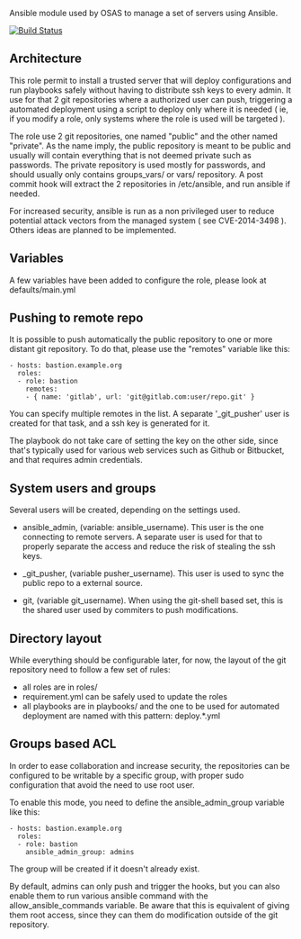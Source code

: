 Ansible module used by OSAS to manage a set of servers using Ansible.

[![Build Status](https://travis-ci.org/OSAS/ansible-role-ansible_bastion.svg?branch=master)](https://travis-ci.org/OSAS/ansible-role-ansible_bastion)

Architecture
------------

This role permit to install a trusted server that will deploy configurations
and run playbooks safely without having to distribute ssh keys to every admin.
It use for that 2 git repositories where a authorized user can push, 
triggering a automated deployment using a script to deploy only where it is 
needed ( ie, if you modify a role, only systems where the role is used will be 
targeted ).

The role use 2 git repositories, one named "public" and the other named 
"private". As the name imply, the public repository is meant to be public and
usually will contain everything that is not deemed private such as passwords. The
private repository is used mostly for passwords, and should usually only
contains groups_vars/ or vars/ repository. A post commit hook will extract
the 2 repositories in /etc/ansible, and run ansible if needed.

For increased security, ansible is run as a non privileged user to reduce
potential attack vectors from the managed system ( see CVE-2014-3498 ). 
Others ideas are planned to be implemented. 

Variables
---------

A few variables have been added to configure the role, please look at 
defaults/main.yml

Pushing to remote repo
----------------------

It is possible to push automatically the public repository to one or more 
distant git repository. To do that, please use the "remotes" variable like this:

```
- hosts: bastion.example.org
  roles:
  - role: bastion
    remotes:
    - { name: 'gitlab', url: 'git@gitlab.com:user/repo.git' }
```

You can specify multiple remotes in the list. A separate '_git_pusher' user is created 
for that task, and a ssh key is generated for it. 

The playbook do not take care of setting the key on the other side, since that's typically
used for various web services such as Github or Bitbucket, and that requires admin credentials.

System users and groups
-----------------------

Several users will be created, depending on the settings used.

* ansible_admin, (variable: ansible_username). This user is the
one connecting to remote servers. A separate user is used for that to
properly separate the access and reduce the risk of stealing the ssh keys.

* _git_pusher, (variable pusher_username). This user is used to sync the public
repo to a external source.

* git, (variable git_username). When using the git-shell based set, this is the
shared user used by commiters to push modifications.

Directory layout
----------------

While everything should be configurable later, for now, the layout of the git
repository need to follow a few set of rules:

 - all roles are in roles/
 - requirement.yml can be safely used to update the roles
 - all playbooks are in playbooks/ and the one to be used for automated deployment
   are named with this pattern: deploy.\*.yml

Groups based ACL
----------------

In order to ease collaboration and increase security, the repositories can be configured 
to be writable by a specific group, with proper sudo configuration that avoid the need to use
root user. 

To enable this mode, you need to define the ansible_admin_group variable like this:

```
- hosts: bastion.example.org
  roles:
  - role: bastion
    ansible_admin_group: admins
```

The group will be created if it doesn't already exist.

By default, admins can only push and trigger the hooks, but you can also enable them
to run various ansible command with the allow_ansible_commands variable. Be aware that 
this is equivalent of giving them root access, since they can them do modification outside
of the git repository.   
 
